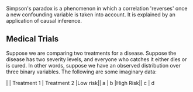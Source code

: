 Simpson's paradox is a phenomenon in which a correlation 'reverses' once a new confounding variable is taken into account. It is explained by an application of causal inference.

## Medical Trials

Suppose we are comparing two treatments for a disease. Suppose the disease has two severity levels, and everyone who catches it either dies or is cured. In other words, suppose we have an observed distribution over three binary variables. The following are some imaginary data: 

| | Treatment 1 | Treatment 2
|Low risk|| a | b
|High Risk|| c | d
